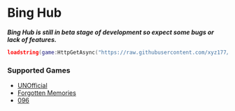 # Bing Hub

***Bing Hub is still in beta stage of development so expect some bugs or lack of features.***
```lua
loadstring(game:HttpGetAsync("https://raw.githubusercontent.com/xyz177/bing-hub/main/Loader.lua"))()
```
### Supported Games
- [UNOfficial](https://www.roblox.com/games/8571687919/)
- [Forgotten Memories](https://www.roblox.com/games/8482713490/)
- [096](https://www.roblox.com/games/12017032683/)

